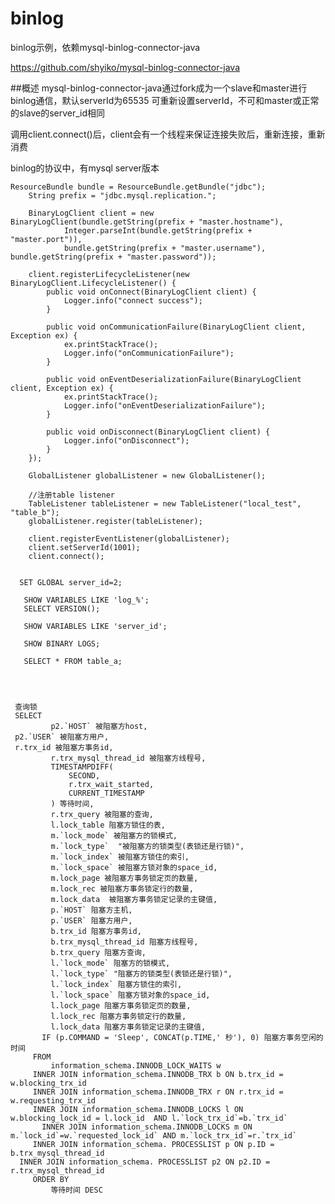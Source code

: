 # binlog
binlog示例，依赖mysql-binlog-connector-java

https://github.com/shyiko/mysql-binlog-connector-java

##概述
mysql-binlog-connector-java通过fork成为一个slave和master进行binlog通信，默认serverId为65535
可重新设置serverId，不可和master或正常的slave的server_id相同

调用client.connect()后，client会有一个线程来保证连接失败后，重新连接，重新消费

binlog的协议中，有mysql server版本

    ResourceBundle bundle = ResourceBundle.getBundle("jdbc");
        String prefix = "jdbc.mysql.replication.";

        BinaryLogClient client = new BinaryLogClient(bundle.getString(prefix + "master.hostname"),
                Integer.parseInt(bundle.getString(prefix + "master.port")),
                bundle.getString(prefix + "master.username"), bundle.getString(prefix + "master.password"));

        client.registerLifecycleListener(new BinaryLogClient.LifecycleListener() {
            public void onConnect(BinaryLogClient client) {
                Logger.info("connect success");
            }

            public void onCommunicationFailure(BinaryLogClient client, Exception ex) {
                ex.printStackTrace();
                Logger.info("onCommunicationFailure");
            }

            public void onEventDeserializationFailure(BinaryLogClient client, Exception ex) {
                ex.printStackTrace();
                Logger.info("onEventDeserializationFailure");
            }

            public void onDisconnect(BinaryLogClient client) {
                Logger.info("onDisconnect");
            }
        });

        GlobalListener globalListener = new GlobalListener();

        //注册table listener
        TableListener tableListener = new TableListener("local_test", "table_b");
        globalListener.register(tableListener);

        client.registerEventListener(globalListener);
        client.setServerId(1001);
        client.connect();


      SET GLOBAL server_id=2;

       SHOW VARIABLES LIKE 'log_%';
       SELECT VERSION();

       SHOW VARIABLES LIKE 'server_id';

       SHOW BINARY LOGS;

       SELECT * FROM table_a;




     查询锁
     SELECT
             p2.`HOST` 被阻塞方host,
     p2.`USER` 被阻塞方用户,
     r.trx_id 被阻塞方事务id,
             r.trx_mysql_thread_id 被阻塞方线程号,
             TIMESTAMPDIFF(
                 SECOND,
                 r.trx_wait_started,
                 CURRENT_TIMESTAMP
             ) 等待时间,
             r.trx_query 被阻塞的查询,
             l.lock_table 阻塞方锁住的表,
             m.`lock_mode` 被阻塞方的锁模式,
             m.`lock_type`  "被阻塞方的锁类型(表锁还是行锁)",
             m.`lock_index` 被阻塞方锁住的索引,
             m.`lock_space` 被阻塞方锁对象的space_id,
             m.lock_page 被阻塞方事务锁定页的数量,
             m.lock_rec 被阻塞方事务锁定行的数量,
             m.lock_data  被阻塞方事务锁定记录的主键值,
             p.`HOST` 阻塞方主机,
             p.`USER` 阻塞方用户,
             b.trx_id 阻塞方事务id,
             b.trx_mysql_thread_id 阻塞方线程号,
             b.trx_query 阻塞方查询,
             l.`lock_mode` 阻塞方的锁模式,
             l.`lock_type` "阻塞方的锁类型(表锁还是行锁)",
             l.`lock_index` 阻塞方锁住的索引,
             l.`lock_space` 阻塞方锁对象的space_id,
             l.lock_page 阻塞方事务锁定页的数量,
             l.lock_rec 阻塞方事务锁定行的数量,
             l.lock_data 阻塞方事务锁定记录的主键值,
           IF (p.COMMAND = 'Sleep', CONCAT(p.TIME,' 秒'), 0) 阻塞方事务空闲的时间
         FROM
             information_schema.INNODB_LOCK_WAITS w
         INNER JOIN information_schema.INNODB_TRX b ON b.trx_id = w.blocking_trx_id
         INNER JOIN information_schema.INNODB_TRX r ON r.trx_id = w.requesting_trx_id
         INNER JOIN information_schema.INNODB_LOCKS l ON w.blocking_lock_id = l.lock_id  AND l.`lock_trx_id`=b.`trx_id`
           INNER JOIN information_schema.INNODB_LOCKS m ON m.`lock_id`=w.`requested_lock_id` AND m.`lock_trx_id`=r.`trx_id`
         INNER JOIN information_schema. PROCESSLIST p ON p.ID = b.trx_mysql_thread_id
      INNER JOIN information_schema. PROCESSLIST p2 ON p2.ID = r.trx_mysql_thread_id
         ORDER BY
             等待时间 DESC